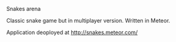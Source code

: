 Snakes arena

Classic snake game but in multiplayer version. Written in Meteor.

Application deoployed at http://snakes.meteor.com/

